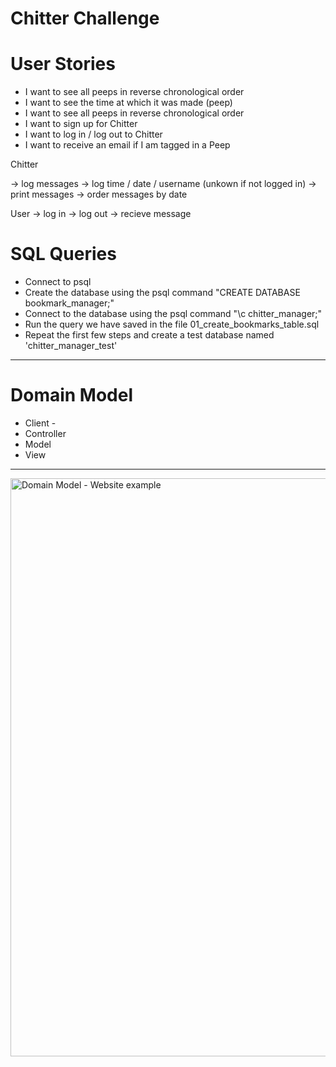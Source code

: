 # Chitter Challenge

# User Stories 

* I want to see all peeps in reverse chronological order
* I want to see the time at which it was made (peep)
* I want to see all peeps in reverse chronological order
* I want to sign up for Chitter
* I want to log in / log out to Chitter
* I want to receive an email if I am tagged in a Peep

Chitter 

  -> log messages
  -> log time / date / username (unkown if not logged in)
  -> print messages 
  -> order messages by date 

User 
  -> log in 
  -> log out
  -> recieve message 


# SQL Queries

* Connect to psql
* Create the database using the psql command "CREATE DATABASE bookmark_manager;"
* Connect to the database using the psql command "\c chitter_manager;"
* Run the query we have saved in the file 01_create_bookmarks_table.sql
* Repeat the first few steps and create a test database named 'chitter_manager_test'

****

# Domain Model 

* Client - 
* Controller 
* Model
* View 


*** 

<img width="925" alt="Domain Model - Website example " src="https://user-images.githubusercontent.com/54316167/133464675-558c8a70-e31a-406a-b350-744b22b47b53.png">